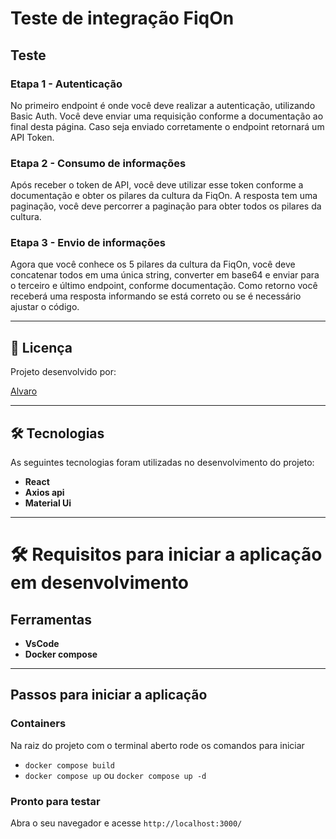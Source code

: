 # Teste de integração FiqOn

## Teste

### Etapa 1 - Autenticação

No primeiro endpoint é onde você deve realizar a autenticação, utilizando Basic Auth. Você deve enviar uma requisição conforme a documentação ao final desta página. Caso seja enviado corretamente o endpoint retornará um API Token.

### Etapa 2 - Consumo de informações

Após receber o token de API, você deve utilizar esse token conforme a documentação e obter os pilares da cultura da FiqOn. A resposta tem uma paginação, você deve percorrer a paginação para obter todos os pilares da cultura.

### Etapa 3 - Envio de informações

Agora que você conhece os 5 pilares da cultura da FiqOn, você deve concatenar todos em uma única string, converter em base64 e enviar para o terceiro e último endpoint, conforme documentação. Como retorno você receberá uma resposta informando se está correto ou se é necessário ajustar o código.

---

## 📝 Licença

Projeto desenvolvido por:

[Alvaro](https://github.com/alguipires)

---

## 🛠 Tecnologias

As seguintes tecnologias foram utilizadas no desenvolvimento do projeto:

- **React**
- **Axios api**
- **Material Ui**

---

# 🛠 Requisitos para iniciar a aplicação em desenvolvimento

## Ferramentas

- **VsCode**
- **Docker compose**

---

## Passos para iniciar a aplicação

### Containers

Na raiz do projeto com o terminal aberto rode os comandos para iniciar

- `docker compose build`
- `docker compose up` ou `docker compose up -d`

### Pronto para testar

Abra o seu navegador e acesse `http://localhost:3000/`
